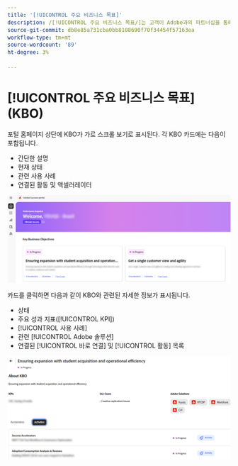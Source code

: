```yaml
---
title: '[!UICONTROL 주요 비즈니스 목표]'
description: /[!UICONTROL 주요 비즈니스 목표/]는 고객이 Adobe과의 파트너십을 통해 달성하고자 하는 높은 수준의 목표입니다.
source-git-commit: db8e85a731cba0bb8108690f70f34454f57163ea
workflow-type: tm+mt
source-wordcount: '89'
ht-degree: 3%

---
```



# [!UICONTROL 주요 비즈니스 목표]&#x200B;(KBO)

포털 홈페이지 상단에 KBO가 가로 스크롤 보기로 표시된다. 각 KBO 카드에는 다음이 포함됩니다.

* 간단한 설명
* 현재 상태
* 관련 사용 사례
* 연결된 활동 및 액셀러레이터

![kbo-home-page](/help/adobe-success-portal/assets/kbo-home-page.png)

카드를 클릭하면 다음과 같이 KBO와 관련된 자세한 정보가 표시됩니다.

* 상태
* 주요 성과 지표([!UICONTROL KPI])
* [!UICONTROL 사용 사례]
* 관련 [!UICONTROL Adobe 솔루션]
* 연결된 [!UICONTROL 바로 연결] 및 [!UICONTROL 활동] 목록

![about-kbo-example](/help/adobe-success-portal/assets/about-kbo-example.png)

